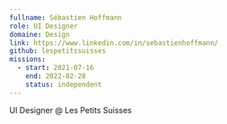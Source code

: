 ```yaml
---
fullname: Sébastien Hoffmann
role: UI Designer
domaine: Design
link: https://www.linkedin.com/in/sebastienhoffmann/
github: lespetitssuisses
missions:
  - start: 2021-07-16
    end: 2022-02-28
    status: independent
---
```


UI Designer @ Les Petits Suisses
